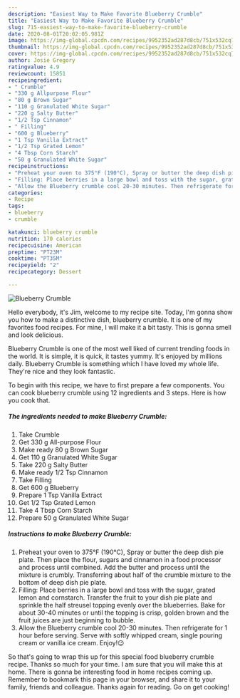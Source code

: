 ```yaml
---
description: "Easiest Way to Make Favorite Blueberry Crumble"
title: "Easiest Way to Make Favorite Blueberry Crumble"
slug: 715-easiest-way-to-make-favorite-blueberry-crumble
date: 2020-08-01T20:02:05.981Z
image: https://img-global.cpcdn.com/recipes/9952352ad287d8cb/751x532cq70/blueberry-crumble-recipe-main-photo.jpg
thumbnail: https://img-global.cpcdn.com/recipes/9952352ad287d8cb/751x532cq70/blueberry-crumble-recipe-main-photo.jpg
cover: https://img-global.cpcdn.com/recipes/9952352ad287d8cb/751x532cq70/blueberry-crumble-recipe-main-photo.jpg
author: Josie Gregory
ratingvalue: 4.9
reviewcount: 15851
recipeingredient:
- " Crumble"
- "330 g Allpurpose Flour"
- "80 g Brown Sugar"
- "110 g Granulated White Sugar"
- "220 g Salty Butter"
- "1/2 Tsp Cinnamon"
- " Filling"
- "600 g Blueberry"
- "1 Tsp Vanilla Extract"
- "1/2 Tsp Grated Lemon"
- "4 Tbsp Corn Starch"
- "50 g Granulated White Sugar"
recipeinstructions:
- "Preheat your oven to 375°F (190°C), Spray or butter the deep dish pie plate. Then place the flour, sugars and cinnamon in a food processor and process until combined. Add the butter and process until the mixture is crumbly. Transferring about half of the crumble mixture to the bottom of deep dish pie plate."
- "Filling: Place berries in a large bowl and toss with the sugar, grated lemon and cornstarch. Transfer the fruit to your dish pie plate and sprinkle the half streusel topping evenly over the blueberries. Bake for about 30-40 minutes or until the topping is crisp, golden brown and the fruit juices are just beginning to bubble."
- "Allow the Blueberry crumble cool 20-30 minutes. Then refrigerate for 1 hour before serving. Serve with softly whipped cream, single pouring cream or vanilla ice cream. Enjoy!😉"
categories:
- Recipe
tags:
- blueberry
- crumble

katakunci: blueberry crumble 
nutrition: 170 calories
recipecuisine: American
preptime: "PT23M"
cooktime: "PT35M"
recipeyield: "2"
recipecategory: Dessert

---
```



![Blueberry Crumble](https://img-global.cpcdn.com/recipes/9952352ad287d8cb/751x532cq70/blueberry-crumble-recipe-main-photo.jpg)

Hello everybody, it's Jim, welcome to my recipe site. Today, I'm gonna show you how to make a distinctive dish, blueberry crumble. It is one of my favorites food recipes. For mine, I will make it a bit tasty. This is gonna smell and look delicious.



Blueberry Crumble is one of the most well liked of current trending foods in the world. It is simple, it is quick, it tastes yummy. It's enjoyed by millions daily. Blueberry Crumble is something which I have loved my whole life. They're nice and they look fantastic.


To begin with this recipe, we have to first prepare a few components. You can cook blueberry crumble using 12 ingredients and 3 steps. Here is how you cook that.

<!--inarticleads1-->

##### The ingredients needed to make Blueberry Crumble:

1. Take  Crumble
1. Get 330 g All-purpose Flour
1. Make ready 80 g Brown Sugar
1. Get 110 g Granulated White Sugar
1. Take 220 g Salty Butter
1. Make ready 1/2 Tsp Cinnamon
1. Take  Filling
1. Get 600 g Blueberry
1. Prepare 1 Tsp Vanilla Extract
1. Get 1/2 Tsp Grated Lemon
1. Take 4 Tbsp Corn Starch
1. Prepare 50 g Granulated White Sugar




<!--inarticleads2-->

##### Instructions to make Blueberry Crumble:

1. Preheat your oven to 375°F (190°C), Spray or butter the deep dish pie plate. Then place the flour, sugars and cinnamon in a food processor and process until combined. Add the butter and process until the mixture is crumbly. Transferring about half of the crumble mixture to the bottom of deep dish pie plate.
1. Filling: Place berries in a large bowl and toss with the sugar, grated lemon and cornstarch. Transfer the fruit to your dish pie plate and sprinkle the half streusel topping evenly over the blueberries. Bake for about 30-40 minutes or until the topping is crisp, golden brown and the fruit juices are just beginning to bubble.
1. Allow the Blueberry crumble cool 20-30 minutes. Then refrigerate for 1 hour before serving. Serve with softly whipped cream, single pouring cream or vanilla ice cream. Enjoy!😉




So that's going to wrap this up for this special food blueberry crumble recipe. Thanks so much for your time. I am sure that you will make this at home. There is gonna be interesting food in home recipes coming up. Remember to bookmark this page in your browser, and share it to your family, friends and colleague. Thanks again for reading. Go on get cooking!
